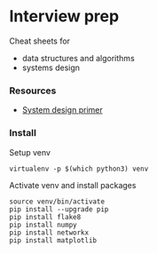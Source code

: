 # Interview prep
Cheat sheets for 
- data structures and algorithms
- systems design
### Resources
- [System design primer](https://github.com/donnemartin/system-design-primer)
### Install
Setup venv
```
virtualenv -p $(which python3) venv
```
Activate venv and install packages
```
source venv/bin/activate
pip install --upgrade pip
pip install flake8
pip install numpy
pip install networkx
pip install matplotlib

